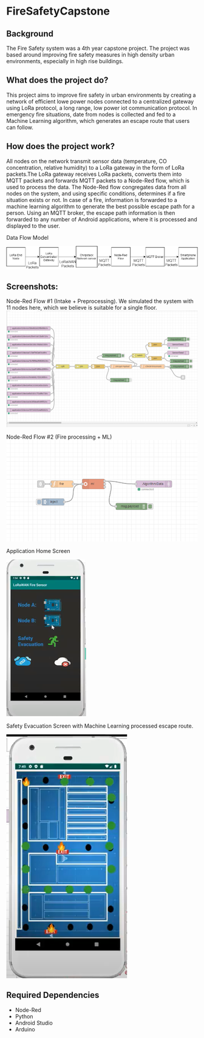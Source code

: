 # FireSafetyCapstone

## Background
  The Fire Safety system was a 4th year capstone project. The project was based around improving fire safety measures in high density urban environments, especially in high rise buildings. 

## What does the project do?
  This project aims to improve fire safety in urban environments by creating a network of efficient lowe power nodes connected to a centralized gateway using LoRa protocol, a long range, low power iot communication protocol. In emergency fire situations, date from nodes is collected and fed to a Machine Learning algorithm, which generates an escape route that users can follow.
  
 ## How does the project work?
  All nodes on the network transmit sensor data (temperature, CO concentration, relative humidity) to a LoRa gateway in the form of LoRa packets.The LoRa gateway receives LoRa packets, converts them into MQTT packets and forwards MQTT packets to a Node-Red flow, which is used to process the data. The Node-Red flow congregates data from all nodes on the system, and using specific conditions, determines if a fire situation exists or not. In case of a fire, information is forwarded to a machine learning algorithm to generate the best possible escape path for a person. Using an MQTT broker, the escape path information is then forwarded to any number of Android applications, where it is processed and displayed to the user.

Data Flow Model

  ![alt text](https://raw.githubusercontent.com/Kalp-S/FireSafetyCapstone/master/Pictures/picture.png "Data Flow Model")
  

## Screenshots:
  Node-Red Flow #1 (Intake + Preprocessing). We simulated the system with 11 nodes here, which we believe is suitable for a single floor.
  ![alt text](https://raw.githubusercontent.com/Kalp-S/FireSafetyCapstone/master/Pictures/picture4.png "Intake and Preprocessing")


  Node-Red Flow #2 (Fire processing + ML)
  ![alt text](https://raw.githubusercontent.com/Kalp-S/FireSafetyCapstone/master/Pictures/picture5.png "Fire Processing and Machine Learning")
 
 
 
  Application Home Screen
  
  ![alt text](https://raw.githubusercontent.com/Kalp-S/FireSafetyCapstone/master/Pictures/picture2.png "Application Home Screen")
  
  
  Safety Evacuation Screen with Machine Learning processed escape route.
  
  ![alt text](https://raw.githubusercontent.com/Kalp-S/FireSafetyCapstone/master/Pictures/picture3.png "Fire Escape Route")
  
  
## Required Dependencies
 - Node-Red
 - Python
 - Android Studio
 - Arduino 
